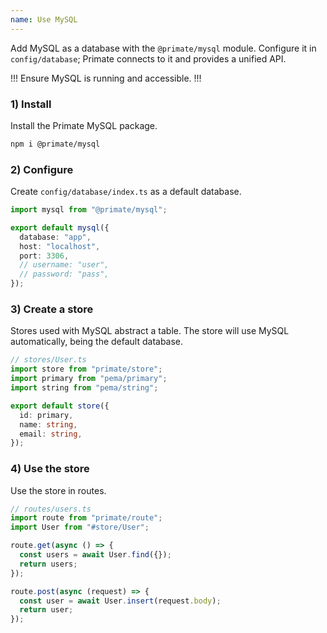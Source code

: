 ```yaml
---
name: Use MySQL
---
```


Add MySQL as a database with the `@primate/mysql` module. Configure it in
`config/database`; Primate connects to it and provides a unified API.

!!!
Ensure MySQL is running and accessible.
!!!

### 1) Install

Install the Primate MySQL package.

```sh
npm i @primate/mysql
```

### 2) Configure

Create `config/database/index.ts` as a default database.

```ts
import mysql from "@primate/mysql";

export default mysql({
  database: "app",
  host: "localhost",
  port: 3306,
  // username: "user",
  // password: "pass",
});
```

### 3) Create a store

Stores used with MySQL abstract a table. The store will use MySQL
automatically, being the default database.

```ts
// stores/User.ts
import store from "primate/store";
import primary from "pema/primary";
import string from "pema/string";

export default store({
  id: primary,
  name: string,
  email: string,
});
```

### 4) Use the store

Use the store in routes.

```ts
// routes/users.ts
import route from "primate/route";
import User from "#store/User";

route.get(async () => {
  const users = await User.find({});
  return users;
});

route.post(async (request) => {
  const user = await User.insert(request.body);
  return user;
});
```
